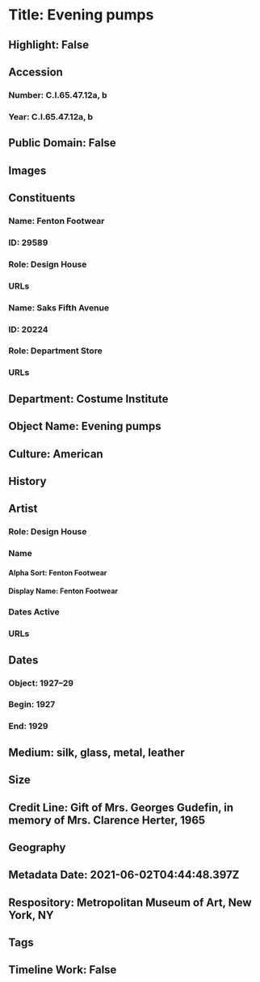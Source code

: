 # Title: Evening pumps
## Highlight: False
## Accession
### Number: C.I.65.47.12a, b
### Year: C.I.65.47.12a, b
## Public Domain: False
## Images
## Constituents
### Name: Fenton Footwear
### ID: 29589
### Role: Design House
### URLs
### Name: Saks Fifth Avenue
### ID: 20224
### Role: Department Store
### URLs
## Department: Costume Institute
## Object Name: Evening pumps
## Culture: American
## History
## Artist
### Role: Design House
### Name
#### Alpha Sort: Fenton Footwear
#### Display Name: Fenton Footwear
### Dates Active
### URLs
## Dates
### Object: 1927–29
### Begin: 1927
### End: 1929
## Medium: silk, glass, metal, leather
## Size
## Credit Line: Gift of Mrs. Georges Gudefin, in memory of Mrs. Clarence Herter, 1965
## Geography
## Metadata Date: 2021-06-02T04:44:48.397Z
## Respository: Metropolitan Museum of Art, New York, NY
## Tags
## Timeline Work: False